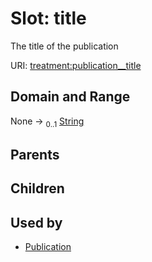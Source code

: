 
# Slot: title


The title of the publication

URI: [treatment:publication__title](http://w3id.org/ontogpt/treatments/publication__title)


## Domain and Range

None &#8594;  <sub>0..1</sub> [String](types/String.md)

## Parents


## Children


## Used by

 * [Publication](Publication.md)
